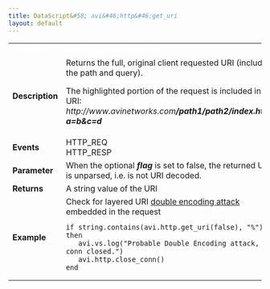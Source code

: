 ```yaml
---
title: DataScript&#58; avi&#46;http&#46;get_uri
layout: default
---
```

<table class="table table-hover table table-bordered table-hover">  
<tbody>       
<tr>   
<td><span style="color: white; font-size: medium;"><strong>Function</strong></span></td>
<td><span style="color: white;"><b>avi.http.get_uri( [false] )</b></span></td>
</tr>
<tr>   
<td><span style="font-size: medium;"><strong>Description</strong></span></td>
<td>Returns the full, original client requested URI (including the path and query).<p></p> <p>The highlighted portion of the request is included in the URI:<br> <em>http://www.avinetworks.com</em><strong><em>/path1/path2/index.html?a=b&amp;c=d</em></strong></p></td>
</tr>
<tr>   
<td><span style="font-size: medium;"><strong>Events</strong></span></td>
<td>HTTP_REQ<br> HTTP_RESP</td>
</tr>
<tr>   
<td><span style="font-size: medium;"><strong>Parameter</strong></span></td>
<td>When the optional <strong><em>flag</em> </strong>is set to false, the returned URI is unparsed, i.e. is not URI decoded.</td>
</tr>
<tr>   
<td><span style="font-size: medium;"><strong>Returns</strong></span></td>
<td>A string value of the URI</td>
</tr>
<tr>   
<td><span style="font-size: medium;"><strong>Example</strong></span></td>
<td>Check for layered URI <a href="http://www.owasp.org/index.php/Double_Encoding">double encoding attack</a> embedded in the request<br> 
<!-- Crayon Syntax Highlighter v2.7.1 --> <pre><code class="language-lua">if string.contains(avi.http.get_uri(false), "%") then
   avi.vs.log("Probable Double Encoding attack, conn closed.")
   avi.http.close_conn()
end</code></pre> 
<!-- [Format Time: 0.0018 seconds] --></td>
</tr>
</tbody>
</table> 